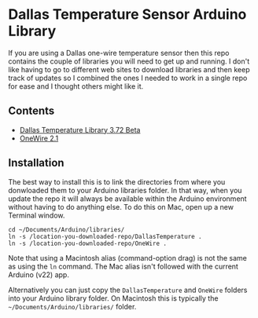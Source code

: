 Dallas Temperature Sensor Arduino Library
=========================================

If you are using a Dallas one-wire temperature sensor then this repo contains the couple of libraries you will need to get up and running. I don't like having to go to different web sites to download libraries and then keep track of updates so I combined the ones I needed to work in a single repo for ease and I thought others might like it.

Contents
--------
* [Dallas Temperature Library 3.72 Beta](http://www.milesburton.com/?title=Dallas_Temperature_Control_Library)
* [OneWire 2.1](http://www.pjrc.com/teensy/td_libs_OneWire.html)

Installation
------------
The best way to install this is to link the directories from where you donwloaded them to your Arduino libraries folder. In that way, when you update the repo it will always be available within the Arduino environment without having to do anything else. To do this on Mac, open up a new Terminal window.

    cd ~/Documents/Arduino/libraries/
    ln -s /location-you-downloaded-repo/DallasTemperature .
    ln -s /location-you-downloaded-repo/OneWire .

Note that using a Macintosh alias (command-option drag) is not the same as using the `ln` command. The Mac alias isn't followed with the current Arduino (v22) app.

Alternatively you can just copy the `DallasTemperature` and `OneWire` folders into your Arduino library folder. On Macintosh this is typically the `~/Documents/Arduino/libraries/` folder.